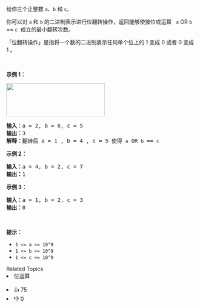 <p>给你三个正整数&nbsp;<code>a</code>、<code>b</code> 和 <code>c</code>。</p>

<p>你可以对 <code>a</code> 和 <code>b</code>&nbsp;的二进制表示进行位翻转操作，返回能够使按位或运算&nbsp; &nbsp;<code>a</code> OR <code>b</code> == <code>c</code>&nbsp;&nbsp;成立的最小翻转次数。</p>

<p>「位翻转操作」是指将一个数的二进制表示任何单个位上的 1 变成 0 或者 0 变成 1 。</p>

<p>&nbsp;</p>

<p><strong>示例 1：</strong></p>

<p><img alt="" src="https://assets.leetcode-cn.com/aliyun-lc-upload/uploads/2020/01/11/sample_3_1676.png" style="height: 87px; width: 260px;" /></p>

<pre><strong>输入：</strong>a = 2, b = 6, c = 5
<strong>输出：</strong>3
<strong>解释：</strong>翻转后 a = 1 , b = 4 , c = 5 使得 <span><code>a</code></span> OR <span><code>b</code></span> == <span><code>c</code></span></pre>

<p><strong>示例 2：</strong></p>

<pre><strong>输入：</strong>a = 4, b = 2, c = 7
<strong>输出：</strong>1
</pre>

<p><strong>示例 3：</strong></p>

<pre><strong>输入：</strong>a = 1, b = 2, c = 3
<strong>输出：</strong>0
</pre>

<p>&nbsp;</p>

<p><strong>提示：</strong></p>

<ul> 
 <li><code>1 &lt;= a &lt;= 10^9</code></li> 
 <li><code>1 &lt;= b&nbsp;&lt;= 10^9</code></li> 
 <li><code>1 &lt;= c&nbsp;&lt;= 10^9</code></li> 
</ul>

<div><div>Related Topics</div><div><li>位运算</li></div></div><br><div><li>👍 75</li><li>👎 0</li></div>